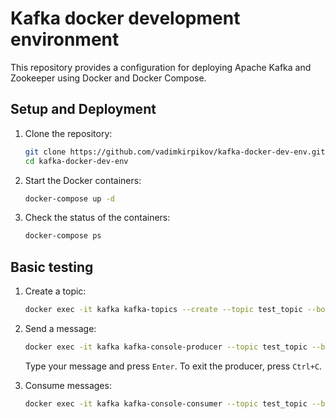 # Kafka docker development environment

This repository provides a configuration for deploying Apache Kafka and Zookeeper using Docker and Docker Compose.

## Setup and Deployment

1. Clone the repository:

   ```bash
   git clone https://github.com/vadimkirpikov/kafka-docker-dev-env.git
   cd kafka-docker-dev-env
   ```

2. Start the Docker containers:

   ```bash
   docker-compose up -d
   ```

3. Check the status of the containers:

   ```bash
   docker-compose ps
   ```

## Basic testing

1. Create a topic:

   ```bash
   docker exec -it kafka kafka-topics --create --topic test_topic --bootstrap-server localhost:9092 --partitions 1 --replication-factor 1
   ```

2. Send a message:

   ```bash
   docker exec -it kafka kafka-console-producer --topic test_topic --bootstrap-server localhost:9092
   ```

   Type your message and press `Enter`. To exit the producer, press `Ctrl+C`.

3. Consume messages:

   ```bash
   docker exec -it kafka kafka-console-consumer --topic test_topic --bootstrap-server localhost:9092 --from-beginning
   ```
